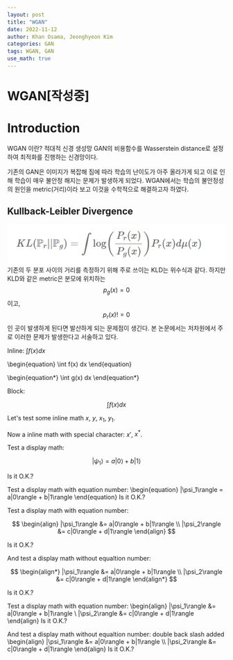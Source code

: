 ```yaml
---
layout: post
title: "WGAN"
date: 2022-11-12
author: Khan Osama, Jeonghyeon Kim
categories: GAN
tags: WGAN, GAN
use_math: true
---
```


# WGAN[작성중]

# Introduction

WGAN 이란?
적대적 신경 생성망 GAN의 비용함수를 Wasserstein distance로 설정하여 최적화를 진행하는 신경망이다.

기존의 GAN은 이미지가 복잡해 짐에 따라 학습의 난이도가 아주 올라가게 되고 이로 인해 학습이 매우 불안정 해지는 문제가 발생하게 되었다.
WGAN에서는 학습의 불안정성의 원인을 metric(거리)이라 보고 이것을 수학적으로 해결하고자 하였다.

## Kullback-Leibler Divergence

![Untitled](/assets/WGAN/KL.png)
기존의 두 분포 사이의 거리를 측정하기 위해 주로 쓰이는 KLD는 위수식과 같다.
하지만 KLD와 같은 metric은 분모에 위치하는 $$p_g(x) = 0$$ 이고,
$$p_r(x) !=0$$ 인 곳이 발생하게 된다면 발산하게 되는 문제점이 생긴다. 본 논문에서는 저차원에서 주로 이러한 문제가 발생한다고 서술하고 있다.

Inline: $\int f(x) dx$

\begin{equation}
\int f(x) dx
\end{equation}

\begin{equation*}
\int g(x) dx
\end{equation*}

Block:

$$
\int f(x) dx
$$

Let's test some inline math $x$, $y$, $x_1$, $y_1$.

Now a inline math with special character: $x'$, $x^*$.

Test a display math:

$$
   |\psi_1\rangle = a|0\rangle + b|1\rangle
$$

Is it O.K.?

Test a display math with equation number:
\begin{equation}
|\psi_1\rangle = a|0\rangle + b|1\rangle
\end{equation}
Is it O.K.?

Test a display math with equation number:

$$
  \begin{align}
    |\psi_1\rangle &= a|0\rangle + b|1\rangle \\
    |\psi_2\rangle &= c|0\rangle + d|1\rangle
  \end{align}
$$

Is it O.K.?

And test a display math without equaltion number:

$$
  \begin{align*}
    |\psi_1\rangle &= a|0\rangle + b|1\rangle \\
    |\psi_2\rangle &= c|0\rangle + d|1\rangle
  \end{align*}
$$

Is it O.K.?

Test a display math with equation number:
\begin{align}
|\psi_1\rangle &= a|0\rangle + b|1\rangle \\
|\psi_2\rangle &= c|0\rangle + d|1\rangle
\end{align}
Is it O.K.?

And test a display math without equaltion number: double back slash added
\begin{align}
|\psi_1\rangle &= a|0\rangle + b|1\rangle \\\\
|\psi_2\rangle &= c|0\rangle + d|1\rangle
\end{align}
Is it O.K.?
